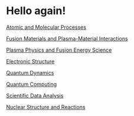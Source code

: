 <head>
  <link rel="stylesheet" href="assets/style.css">
</head>

# Hello again!

[Atomic and Molecular Processes](https://bjbraams.github.io/calendars/atomic)

<a href="https://bjbraams.github.io/calendars/plasmamaterial">Fusion Materials and Plasma-Material Interactions</a>

<a href="https://bjbraams.github.io/calendars/plasmafusion">Plasma Physics and Fusion Energy Science</a>

<a href="https://bjbraams.github.io/calendars/electronicstructure">Electronic Structure</a>

<a href="https://bjbraams.github.io/calendars/quantumdynamics">Quantum Dynamics</a>

<a href="https://bjbraams.github.io/calendars/quantumcomputing">Quantum Computing</a>

<a href="https://bjbraams.github.io/calendars/scientificdata">Scientific Data Analysis</a>

<a href="https://bjbraams.github.io/calendars/nuclear">Nuclear Structure and Reactions</a>
